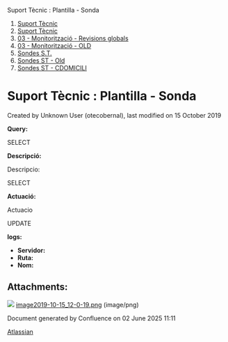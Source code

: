 Suport Tècnic : Plantilla - Sonda  

1.  [Suport Tècnic](index.md)
2.  [Suport Tècnic](13893782.md)
3.  [03 - Monitorització - Revisions globals](26313327.md)
4.  [03 - Monitorització - OLD](128647245.md)
5.  [Sondes S.T.](Sondes-S.T._30869120.md)
6.  [Sondes ST - Old](Sondes-ST---Old_41522507.md)
7.  [Sondes ST - CDOMICILI](Sondes-ST---CDOMICILI_28705209.md)

Suport Tècnic : Plantilla - Sonda
=================================

Created by Unknown User (otecobernal), last modified on 15 October 2019

**Query:**

SELECT 

**Descripció:** 

Descripcio:

SELECT 

  

**Actuació:** 

Actuacio

UPDATE

  

**logs:** 

*   **Servidor:**
*   **Ruta:**
*   **Nom:**  

Attachments:
------------

![](images/icons/bullet_blue.gif) [image2019-10-15\_12-0-19.png](attachments/28705224/28705225.png) (image/png)  

Document generated by Confluence on 02 June 2025 11:11

[Atlassian](http://www.atlassian.com/)